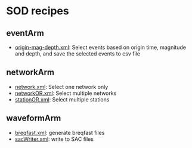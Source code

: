 # SOD recipes

## eventArm

- [origin-mag-depth.xml](eventArm/origin-mag-depth.xml): Select events based on origin time, magnitude and depth, and save the selected events to csv file

## networkArm

- [network.xml](networkArm/network.xml): Select one network only
- [networkOR.xml](networkArm/networkOR.xml): Select multiple networks
- [stationOR.xml](networkArm/stationOR.xml): Select multiple stations

## waveformArm

- [breqfast.xml](waveformArm/breqfast.xml): generate breqfast files
- [sacWriter.xml](waveformArm/sacWriter.xml): write to SAC files

